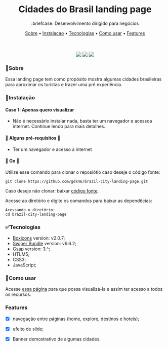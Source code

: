 <p align="center">

</p>
<h1 align="center">
    Cidades do Brasil landing page
</h1>

<p align="center"> 
:briefcase: Desenvolvimento dirigido para negócios
</p>

<p align="center" style="margin-bottom:50px;">
 <a href="#🏁Sobre">Sobre</a> •
 <a href="#🧰Instalação">Instalacao</a> • 
 <a href="#✅tecnologias">Tecnologias</a> • 
 <a href="#📄como-usar">Como usar</a> •
 <a href="#features">Features</a> 
</p>

<p align="center">
<img src="https://img.shields.io/static/v1?label=Tec.&message=HTML5&color=E34F26&style=for-the-badge&logo=Html5"/>
<img src="https://img.shields.io/static/v1?label=Tec.&message=CSS3&color=1572B6&style=for-the-badge&logo=CSS3"/>
<img src="https://img.shields.io/static/v1?label=tec.&message=JavaScript&color=F7DF1E&style=for-the-badge&logo=JavaScript"/>
</p>



### 🏁Sobre
Essa landing page tem como propósito mostra algumas cidades brasileiras para aproximar os turistas e trazer uma pré experiência.


### 🧰Instalação
#### Caso 1: Apenas quero visualizar  
- Não é necessário instalar nada, basta ter um navegador e acessoa internet. Continue lendo para mais detalhes.

#### 🚧 Alguns pré-requisitos 🚧
- Ter um navegador e acesso a internet

#### 🚀 Go 🚀
Utilize esse comando para clonar o reposiótio caso deseje o código fonte:
```GIT
git clone https://github.com/gdk46/brazil-city-landing-page.git
```
Caso deseje não clonar: baixar [código fonte](https://github.com/gdk46/brazil-city-landing-page/archive/refs/heads/main.zip).

Acesse ao diretório e digite os comandos para baixar as dependêcias:
```
Acessando o diretório:
cd brazil-city-landing-page
```

### ✅Tecnologias

* [Boxicons](https://iconify.design/icon-sets/bx/) version: v2.0.7;
* [Swiper Bundle](https://swiperjs.com/get-started) version: v6.6.2;
* [Gsap](https://greensock.com/gsap/) version: 3.^;
* HTLM5;
* CSS3;
* JavaScript;


### 📄Como usar
Acesse [essa página](https://gdk46.github.io/brazil-city-landing-page/) para que possa visualizá-la e assim ter acesso a todos
os recursos.

### Features

- [x] navegação entre páginas (home, explore, destinos e hoteis);
- [x] efeito de slide;
- [x] Banner demostrativo de algumas cidades.


